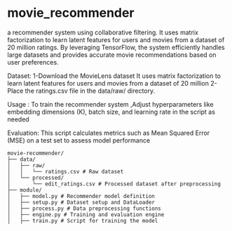 # movie_recommender
a recommender system using collaborative filtering. It uses matrix factorization to learn latent features for users and movies from a dataset of 20 million ratings. By leveraging TensorFlow, the system efficiently handles large datasets and provides accurate movie recommendations based on user preferences.


Dataset:
1-Download the MovieLens dataset It uses matrix factorization to learn latent features for users and movies from a dataset of 20 million
2-Place the ratings.csv file in the data/raw/ directory.



Usage :
To train the recommender system ,Adjust hyperparameters like embedding dimensions (K), batch size, and learning rate in the script as needed



Evaluation:
This script calculates metrics such as Mean Squared Error (MSE) on a test set to assess model performance

```
movie-recommender/
├── data/
│   ├── raw/
│   │   └── ratings.csv # Raw dataset
│   └── processed/
│       └── edit_ratings.csv # Processed dataset after preprocessing
├── module/
│   ├── model.py # Recommender model definition
│   ├── setup.py # Dataset setup and DataLoader
│   ├── process.py # Data preprocessing functions
│   ├── engine.py # Training and evaluation engine
│   ├── train.py # Script for training the model
```



